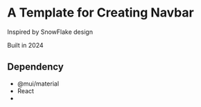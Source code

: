 # A Template for Creating Navbar

Inspired by SnowFlake design

Built in 2024

## Dependency

- @mui/material
- React
- 